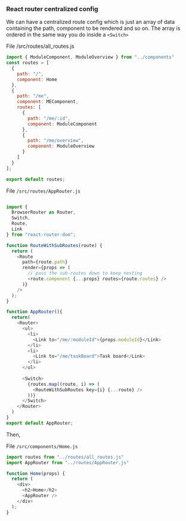 ### React router centralized config

We can have a centralized route config which is just an array of data containing the path, component to be rendered and so on.
The array is ordered in the same way you do inside a `<Switch>`

File /src/routes/all_routes.js

```js
import { ModuleComponent, ModuleOverview } from "../components"
const routes = [
  {
    path: "/",
    component: Home
  },
  {
    path: "/me",
    component: MEComponent,
    routes: [
      {
        path: "/me/:id",
        component: ModuleComponent
      },
      {
        path: "/me/overview",
        component: ModuleOverview
      }
    ]
  }
];

export default routes;

```

File `/src/routes/AppRouter.js`

```js

import {
  BrowserRouter as Router,
  Switch,
  Route,
  Link
} from "react-router-dom";

function RouteWithSubRoutes(route) {
  return (
    <Route
      path={route.path}
      render={props => (
        // pass the sub-routes down to keep nesting
        <route.component {...props} routes={route.routes} />
      )}
    />
  );
}

function AppRouter(){
  return(
    <Router>
      <ul>
        <li>
          <Link to="/me/:moduleId">{props.moduleId}</Link>
        </li>
        <li>
          <Link to="/me/taskBoard">Task board</Link>
        </li>
      </ul>
      
      <Switch>
        {routes.map((route, i) => (
          <RouteWithSubRoutes key={i} {...route} />
        ))}
      </Switch>
    </Router>
  )
}
export default AppRouter;

```

Then,

File `/src/components/Home.js`

```js
import routes from "../routes/all_routes.js"
import AppRouter from "../routes/AppRouter.js"

function Home(props) {
  return (
    <div>
      <h2>Home</h2>
      <AppRouter />
    </div>
  );
}

```

